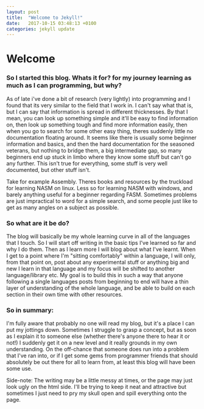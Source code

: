 ```yaml
---
layout: post
title:  "Welcome to Jekyll!"
date:   2017-10-15 03:48:13 +0100
categories: jekyll update
---
```


<h1>
Welcome</h1>

<h3>
So I started this blog. Whats it for? for my journey learning as much as I can programming, but why?</h3>
<p>
As of late i've done a bit of research (very lightly) into programming and I found that its very similar to the field that I work in. I can't say what that is, but I can say that information is spread in different thicknesses. By that I mean, you can look up something simple and it'll be easy to find information on, then look up something tough and find more information easily, then when you go to search for some other easy thing, theres suddenly little no documentation floating around. It seems like there is usually some beginner information and basics, and then the hard documentation for the seasoned veterans, but nothing to bridge them, a big intermediate gap, so many beginners end up stuck in limbo where they know some stuff but can't go any further. This isn't true for everything, some stuff is very well documented, but other stuff isn't.</p>
<p>
Take for example Assembly. Theres books and resources by the truckload for learning NASM on linux. Less so for learning NASM with windows, and barely anything useful for a beginner regarding FASM. Sometimes problems are just impractical to word for a simple search, and some people just like to get as many angles on a subject as possible.</p>

<h3>
So what are it be do?</h3>
<p>
The blog will basically be my whole learning curve in all of the languages that I touch. So I will start off writing in the basic tips I've learned so far and why I do them. Then as I learn more I will blog about what I've learnt. When I get to a point where I'm "sitting comfortably" within a language, I will only, from that point on, post about any experimental stuff or anything big and new I learn in that language and my focus will be shifted to another language/library etc. My goal is to build this in such a way that anyone following a single languages posts from beginning to end will have a thin layer of understanding of the whole language, and be able to build on each section in their own time with other resources.</p>

<h3>
So in summary:</h3>
<p>
I'm fully aware that probably no one will read my blog, but it's a place I can put my jottings down. Sometimes I struggle to grasp a concept, but as soon as I explain it to someone else (whether there's anyone there to hear it or not!) I suddenly get it on a new level and it really grounds in my own understanding. On the off-chance that someone does run into a problem that I've ran into, or if I get some gems from programmer friends that should absolutely be out there for all to learn from, at least this blog will have been some use.</p>

<p>
Side-note: The writing may be a little messy at times, or the page may just look ugly on the html side. I'll be trying to keep it neat and attractive but sometimes I just need to pry my skull open and spill everything onto the page.</p>

